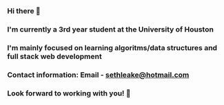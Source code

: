 ### Hi there 👋
### I'm currently a 3rd year student at the University of Houston
### I'm mainly focused on learning algoritms/data structures and full stack web development
### Contact information: Email - sethleake@hotmail.com
### Look forward to working with you! :confetti_ball:

<!--
**smleake/smleake** is a ✨ _special_ ✨ repository because its `README.md` (this file) appears on your GitHub profile.

Here are some ideas to get you started:

- 🔭 I’m currently working on ...
- 🌱 I’m currently learning ...
- 👯 I’m looking to collaborate on ...
- 🤔 I’m looking for help with ...
- 💬 Ask me about ...
- 📫 How to reach me: ...
- 😄 Pronouns: ...
- ⚡ Fun fact: ...
-->
